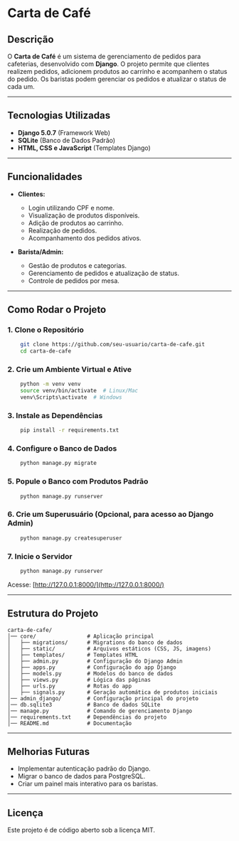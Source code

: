 # Carta de Café

## Descrição

O **Carta de Café** é um sistema de gerenciamento de pedidos para cafeterias, desenvolvido com **Django**. O projeto permite que clientes realizem pedidos, adicionem produtos ao carrinho e acompanhem o status do pedido. Os baristas podem gerenciar os pedidos e atualizar o status de cada um.

---

## Tecnologias Utilizadas

- **Django 5.0.7** (Framework Web)
- **SQLite** (Banco de Dados Padrão)
- **HTML, CSS e JavaScript** (Templates Django)

---

## Funcionalidades

- **Clientes:**
  - Login utilizando CPF e nome.
  - Visualização de produtos disponíveis.
  - Adição de produtos ao carrinho.
  - Realização de pedidos.
  - Acompanhamento dos pedidos ativos.
  
- **Barista/Admin:**
  - Gestão de produtos e categorias.
  - Gerenciamento de pedidos e atualização de status.
  - Controle de pedidos por mesa.

---

## Como Rodar o Projeto

### 1. Clone o Repositório
```bash
    git clone https://github.com/seu-usuario/carta-de-cafe.git
    cd carta-de-cafe
```

### 2. Crie um Ambiente Virtual e Ative
```bash
    python -m venv venv
    source venv/bin/activate  # Linux/Mac
    venv\Scripts\activate  # Windows
```

### 3. Instale as Dependências
```bash
    pip install -r requirements.txt
```

### 4. Configure o Banco de Dados
```bash
    python manage.py migrate
```

### 5. Popule o Banco com Produtos Padrão
```bash
    python manage.py runserver
```

### 6. Crie um Superusuário (Opcional, para acesso ao Django Admin)
```bash
    python manage.py createsuperuser
```

### 7. Inicie o Servidor
```bash
    python manage.py runserver
```

Acesse: [http://127.0.0.1:8000/](http://127.0.0.1:8000/)

---

## Estrutura do Projeto

```
carta-de-cafe/
│── core/                # Aplicação principal
│   ├── migrations/      # Migrations do banco de dados
│   ├── static/          # Arquivos estáticos (CSS, JS, imagens)
│   ├── templates/       # Templates HTML
│   ├── admin.py         # Configuração do Django Admin
│   ├── apps.py          # Configuração do app Django
│   ├── models.py        # Modelos do banco de dados
│   ├── views.py         # Lógica das páginas
│   ├── urls.py          # Rotas do app
│   ├── signals.py       # Geração automática de produtos iniciais
│── admin_django/        # Configuração principal do projeto
│── db.sqlite3           # Banco de dados SQLite
│── manage.py            # Comando de gerenciamento Django
│── requirements.txt     # Dependências do projeto
│── README.md            # Documentação
```

---

## Melhorias Futuras

- Implementar autenticação padrão do Django.
- Migrar o banco de dados para PostgreSQL.
- Criar um painel mais interativo para os baristas.

---

## Licença

Este projeto é de código aberto sob a licença MIT.

